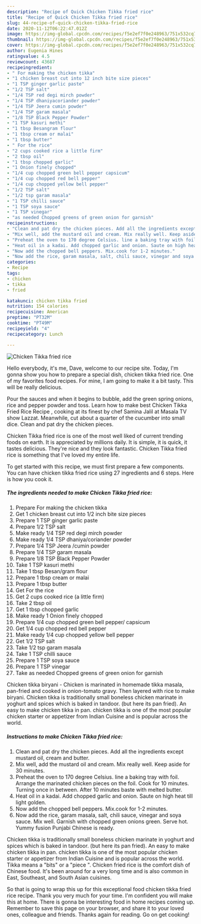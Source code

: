 ```yaml
---
description: "Recipe of Quick Chicken Tikka fried rice"
title: "Recipe of Quick Chicken Tikka fried rice"
slug: 44-recipe-of-quick-chicken-tikka-fried-rice
date: 2020-11-12T06:22:47.012Z
image: https://img-global.cpcdn.com/recipes/f5e2ef7f0e248963/751x532cq70/chicken-tikka-fried-rice-recipe-main-photo.jpg
thumbnail: https://img-global.cpcdn.com/recipes/f5e2ef7f0e248963/751x532cq70/chicken-tikka-fried-rice-recipe-main-photo.jpg
cover: https://img-global.cpcdn.com/recipes/f5e2ef7f0e248963/751x532cq70/chicken-tikka-fried-rice-recipe-main-photo.jpg
author: Eugenia Hines
ratingvalue: 4.5
reviewcount: 43687
recipeingredient:
- " For making the chicken tikka"
- "1 chicken breast cut into 12 inch bite size pieces"
- "1 TSP ginger garlic paste"
- "1/2 TSP salt"
- "1/4 TSP red degi mirch powder"
- "1/4 TSP dhaniyacoriander powder"
- "1/4 TSP Jeera cumin powder"
- "1/4 TSP garam masala"
- "1/8 TSP Black Pepper Powder"
- "1 TSP kasuri methi"
- "1 tbsp Besangram flour"
- "1 tbsp cream or malai"
- "1 tbsp butter"
- " For the rice"
- "2 cups cooked rice a little firm"
- "2 tbsp oil"
- "1 tbsp chopped garlic"
- "1 Onion finely chopped"
- "1/4 cup chopped green bell pepper capsicum"
- "1/4 cup chopped red bell pepper"
- "1/4 cup chopped yellow bell pepper"
- "1/2 TSP salt"
- "1/2 tsp garam masala"
- "1 TSP chilli sauce"
- "1 TSP soya sauce"
- "1 TSP vinegar"
- "as needed Chopped greens of green onion for garnish"
recipeinstructions:
- "Clean and pat dry the chicken pieces. Add all the ingredients except mustard oil, cream and butter."
- "Mix well, add the mustard oil and cream. Mix really well. Keep aside for 30 minutes."
- "Preheat the oven to 170 degree Celsius. line a baking tray with foil. Arrange the marinated chicken pieces on the foil. Cook for 10 minutes. Turning once in between. After 10 minutes baste with melted butter."
- "Heat oil in a kadai. Add chopped garlic and onion. Saute on high heat till light golden."
- "Now add the chopped bell peppers. Mix.cook for 1-2 minutes."
- "Now add the rice, garam masala, salt, chili sauce, vinegar and soya sauce. Mix well. Garnish with chopped green onions green. Serve hot. Yummy fusion Punjabi Chinese is ready."
categories:
- Recipe
tags:
- chicken
- tikka
- fried

katakunci: chicken tikka fried 
nutrition: 154 calories
recipecuisine: American
preptime: "PT32M"
cooktime: "PT49M"
recipeyield: "4"
recipecategory: Lunch

---
```



![Chicken Tikka fried rice](https://img-global.cpcdn.com/recipes/f5e2ef7f0e248963/751x532cq70/chicken-tikka-fried-rice-recipe-main-photo.jpg)

Hello everybody, it's me, Dave, welcome to our recipe site. Today, I'm gonna show you how to prepare a special dish, chicken tikka fried rice. One of my favorites food recipes. For mine, I am going to make it a bit tasty. This will be really delicious.

Pour the sauces and when it begins to bubble, add the green spring onions, rice and pepper powder and toss. Learn how to make best Chicken Tikka Fried Rice Recipe , cooking at its finest by chef Samina Jalil at Masala TV show Lazzat. Meanwhile, cut about a quarter of the cucumber into small dice. Clean and pat dry the chicken pieces.

Chicken Tikka fried rice is one of the most well liked of current trending foods on earth. It is appreciated by millions daily. It is simple, it is quick, it tastes delicious. They're nice and they look fantastic. Chicken Tikka fried rice is something that I've loved my entire life.


To get started with this recipe, we must first prepare a few components. You can have chicken tikka fried rice using 27 ingredients and 6 steps. Here is how you cook it.

<!--inarticleads1-->

##### The ingredients needed to make Chicken Tikka fried rice:

1. Prepare  For making the chicken tikka
1. Get 1 chicken breast cut into 1/2 inch bite size pieces
1. Prepare 1 TSP ginger garlic paste
1. Prepare 1/2 TSP salt
1. Make ready 1/4 TSP red degi mirch powder
1. Make ready 1/4 TSP dhaniya/coriander powder
1. Prepare 1/4 TSP Jeera /cumin powder
1. Prepare 1/4 TSP garam masala
1. Prepare 1/8 TSP Black Pepper Powder
1. Take 1 TSP kasuri methi
1. Take 1 tbsp Besan/gram flour
1. Prepare 1 tbsp cream or malai
1. Prepare 1 tbsp butter
1. Get  For the rice
1. Get 2 cups cooked rice (a little firm)
1. Take 2 tbsp oil
1. Get 1 tbsp chopped garlic
1. Make ready 1 Onion finely chopped
1. Prepare 1/4 cup chopped green bell pepper/ capsicum
1. Get 1/4 cup chopped red bell pepper
1. Make ready 1/4 cup chopped yellow bell pepper
1. Get 1/2 TSP salt
1. Take 1/2 tsp garam masala
1. Take 1 TSP chilli sauce
1. Prepare 1 TSP soya sauce
1. Prepare 1 TSP vinegar
1. Take as needed Chopped greens of green onion for garnish


Chicken tikka biryani - Chicken is marinated in homemade tikka masala, pan-fried and cooked in onion-tomato gravy. Then layered with rice to make biryani. Chicken tikka is traditionally small boneless chicken marinate in yoghurt and spices which is baked in tandoor. (but here its pan fried). An easy to make chicken tikka in pan. chicken tikka is one of the most popular chicken starter or appetizer from Indian Cuisine and is popular across the world. 

<!--inarticleads2-->

##### Instructions to make Chicken Tikka fried rice:

1. Clean and pat dry the chicken pieces. Add all the ingredients except mustard oil, cream and butter.
1. Mix well, add the mustard oil and cream. Mix really well. Keep aside for 30 minutes.
1. Preheat the oven to 170 degree Celsius. line a baking tray with foil. Arrange the marinated chicken pieces on the foil. Cook for 10 minutes. Turning once in between. After 10 minutes baste with melted butter.
1. Heat oil in a kadai. Add chopped garlic and onion. Saute on high heat till light golden.
1. Now add the chopped bell peppers. Mix.cook for 1-2 minutes.
1. Now add the rice, garam masala, salt, chili sauce, vinegar and soya sauce. Mix well. Garnish with chopped green onions green. Serve hot. Yummy fusion Punjabi Chinese is ready.


Chicken tikka is traditionally small boneless chicken marinate in yoghurt and spices which is baked in tandoor. (but here its pan fried). An easy to make chicken tikka in pan. chicken tikka is one of the most popular chicken starter or appetizer from Indian Cuisine and is popular across the world. Tikka means a &#34;bits&#34; or a &#34;piece &#34;. Chicken fried rice is the comfort dish of Chinese food. It&#39;s been around for a very long time and is also common in East, Southeast, and South Asian cuisines. 

So that is going to wrap this up for this exceptional food chicken tikka fried rice recipe. Thank you very much for your time. I'm confident you will make this at home. There is gonna be interesting food in home recipes coming up. Remember to save this page on your browser, and share it to your loved ones, colleague and friends. Thanks again for reading. Go on get cooking!

